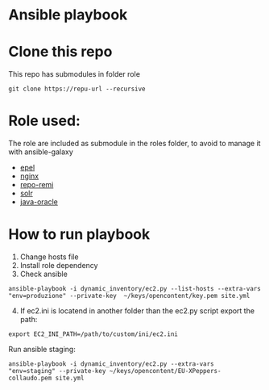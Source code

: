 Ansible playbook
=================

# Clone this repo
This repo has submodules in folder role
```
git clone https://repu-url --recursive
```

# Role used:
The role are included as submodule in the roles folder, to avoid to manage it with ansible-galaxy
* [epel](https://galaxy.ansible.com/sfromm/epel/)
* [nginx](https://github.com/datadog-galaxy/nginx.git)
* [repo-remi](https://github.com/hostclick/remi_repo.git)
* [solr](https://github.com/geerlingguy/ansible-role-solr.git)
* [java-oracle](https://github.com/William-Yeh/ansible-oracle-java.git)

# How to run playbook
1. Change hosts file
2. Install role dependency
3. Check ansible
```
ansible-playbook -i dynamic_inventory/ec2.py --list-hosts --extra-vars "env=produzione" --private-key  ~/keys/opencontent/key.pem site.yml
```
4. If ec2.ini is locatend in another folder than the ec2.py script export the path:
```
export EC2_INI_PATH=/path/to/custom/ini/ec2.ini
```

Run ansible staging:
```
ansible-playbook -i dynamic_inventory/ec2.py --extra-vars "env=staging" --private-key ~/keys/opencontent/EU-XPeppers-collaudo.pem site.yml
```



